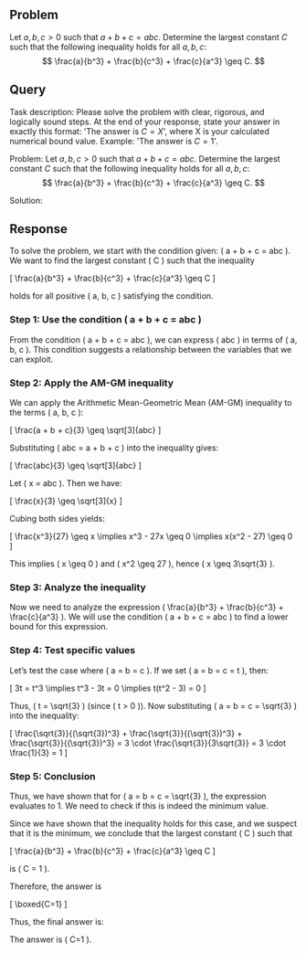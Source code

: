 ## Problem

Let $a, b, c > 0$ such that $a + b + c = abc$. Determine the largest constant $C$ such that the following inequality holds for all $a, b, c$:
$$
\frac{a}{b^3} + \frac{b}{c^3} + \frac{c}{a^3} \geq C.
$$

## Query

Task description: Please solve the problem with clear, rigorous, and logically sound steps. At the end of your response, state your answer in exactly this format: 'The answer is $C=X$', where X is your calculated numerical bound value. Example: 'The answer is $C=1$'.

Problem: Let $a, b, c > 0$ such that $a + b + c = abc$. Determine the largest constant $C$ such that the following inequality holds for all $a, b, c$:
$$
\frac{a}{b^3} + \frac{b}{c^3} + \frac{c}{a^3} \geq C.
$$

Solution:

## Response

To solve the problem, we start with the condition given: \( a + b + c = abc \). We want to find the largest constant \( C \) such that the inequality 

\[
\frac{a}{b^3} + \frac{b}{c^3} + \frac{c}{a^3} \geq C
\]

holds for all positive \( a, b, c \) satisfying the condition.

### Step 1: Use the condition \( a + b + c = abc \)

From the condition \( a + b + c = abc \), we can express \( abc \) in terms of \( a, b, c \). This condition suggests a relationship between the variables that we can exploit.

### Step 2: Apply the AM-GM inequality

We can apply the Arithmetic Mean-Geometric Mean (AM-GM) inequality to the terms \( a, b, c \):

\[
\frac{a + b + c}{3} \geq \sqrt[3]{abc}
\]

Substituting \( abc = a + b + c \) into the inequality gives:

\[
\frac{abc}{3} \geq \sqrt[3]{abc}
\]

Let \( x = abc \). Then we have:

\[
\frac{x}{3} \geq \sqrt[3]{x}
\]

Cubing both sides yields:

\[
\frac{x^3}{27} \geq x \implies x^3 - 27x \geq 0 \implies x(x^2 - 27) \geq 0
\]

This implies \( x \geq 0 \) and \( x^2 \geq 27 \), hence \( x \geq 3\sqrt{3} \).

### Step 3: Analyze the inequality

Now we need to analyze the expression \( \frac{a}{b^3} + \frac{b}{c^3} + \frac{c}{a^3} \). We will use the condition \( a + b + c = abc \) to find a lower bound for this expression.

### Step 4: Test specific values

Let’s test the case where \( a = b = c \). If we set \( a = b = c = t \), then:

\[
3t = t^3 \implies t^3 - 3t = 0 \implies t(t^2 - 3) = 0
\]

Thus, \( t = \sqrt{3} \) (since \( t > 0 \)). Now substituting \( a = b = c = \sqrt{3} \) into the inequality:

\[
\frac{\sqrt{3}}{(\sqrt{3})^3} + \frac{\sqrt{3}}{(\sqrt{3})^3} + \frac{\sqrt{3}}{(\sqrt{3})^3} = 3 \cdot \frac{\sqrt{3}}{3\sqrt{3}} = 3 \cdot \frac{1}{3} = 1
\]

### Step 5: Conclusion

Thus, we have shown that for \( a = b = c = \sqrt{3} \), the expression evaluates to 1. We need to check if this is indeed the minimum value. 

Since we have shown that the inequality holds for this case, and we suspect that it is the minimum, we conclude that the largest constant \( C \) such that 

\[
\frac{a}{b^3} + \frac{b}{c^3} + \frac{c}{a^3} \geq C
\]

is \( C = 1 \).

Therefore, the answer is 

\[
\boxed{C=1}
\]

Thus, the final answer is:

The answer is \( C=1 \).